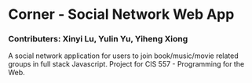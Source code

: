 # Corner - Social Network Web App

### Contributers: Xinyi Lu, Yulin Yu, Yiheng Xiong 
A social network application for users to join book/music/movie related groups in full stack Javascript. Project for CIS 557 - Programming for the Web.
